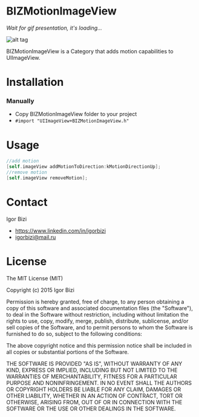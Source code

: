 # BIZMotionImageView

*Wait for gif presentation, it's loading...*

![alt tag](https://github.com/bizibizi/BIZFloatingImage/blob/master/presentation.gif)


BIZMotionImageView is a Category that adds motion capabilities to UIImageView.


# Installation

### Manually
 - Copy BIZMotionImageView folder to your project 
 - ```#import "UIImageView+BIZMotionImageView.h"``` 


# Usage

```objective-c
//add motion
[self.imageView addMotionToDirection:kMotionDirectionUp];
//remove motion
[self.imageView removeMotion];
```


# Contact

Igor Bizi
- https://www.linkedin.com/in/igorbizi
- igorbizi@mail.ru


# License
 
The MIT License (MIT)

Copyright (c) 2015 Igor Bizi

Permission is hereby granted, free of charge, to any person obtaining a copy of this software and associated documentation files (the "Software"), to deal in the Software without restriction, including without limitation the rights to use, copy, modify, merge, publish, distribute, sublicense, and/or sell copies of the Software, and to permit persons to whom the Software is furnished to do so, subject to the following conditions:

The above copyright notice and this permission notice shall be included in all copies or substantial portions of the Software.

THE SOFTWARE IS PROVIDED "AS IS", WITHOUT WARRANTY OF ANY KIND, EXPRESS OR IMPLIED, INCLUDING BUT NOT LIMITED TO THE WARRANTIES OF MERCHANTABILITY, FITNESS FOR A PARTICULAR PURPOSE AND NONINFRINGEMENT. IN NO EVENT SHALL THE AUTHORS OR COPYRIGHT HOLDERS BE LIABLE FOR ANY CLAIM, DAMAGES OR OTHER LIABILITY, WHETHER IN AN ACTION OF CONTRACT, TORT OR OTHERWISE, ARISING FROM, OUT OF OR IN CONNECTION WITH THE SOFTWARE OR THE USE OR OTHER DEALINGS IN THE SOFTWARE.
 
